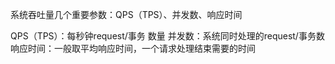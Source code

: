 





系统吞吐量几个重要参数：QPS（TPS）、并发数、响应时间

QPS（TPS）：每秒钟request/事务 数量
并发数：系统同时处理的request/事务数
响应时间：一般取平均响应时间，一个请求处理结束需要的时间

